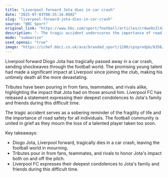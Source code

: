 ```yaml
---
title: "Liverpool forward Jota dies in car crash"
date: "2025-07-03T08:35:16.000Z"
slug: "liverpool-forward-jota-dies-in-car-crash"
source: "BBC Sport"
original_link: "https://www.bbc.com/sport/football/articles/cr4we9z2l42o"
description: "- The tragic accident underscores the importance of road safety for all individuals. - The football community is united in grief as they mourn the loss of the talented player. - Jota's untimely death serves as a sobering reminder of the fragility of life."
mode: "summarize"
used_openai: "true"
image: "https://ichef.bbci.co.uk/ace/branded_sport/1200/cpsprodpb/8356/live/8bc458f0-57ea-11f0-972f-6b9fb11f4e82.jpg"
---
```


Liverpool forward Diogo Jota has tragically passed away in a car crash, sending shockwaves through the football world. The promising young talent had made a significant impact at Liverpool since joining the club, making his untimely death all the more devastating.

Tributes have been pouring in from fans, teammates, and rivals alike, highlighting the impact that Jota had on those around him. Liverpool FC has released a statement expressing their deepest condolences to Jota's family and friends during this difficult time.

The tragic accident serves as a sobering reminder of the fragility of life and the importance of road safety for all individuals. The football community is united in grief as they mourn the loss of a talented player taken too soon.

Key takeaways:
- Diogo Jota, Liverpool forward, tragically dies in a car crash, leaving the football world in mourning.
- Tributes pour in from fans, teammates, and rivals to honor Jota's impact both on and off the pitch.
- Liverpool FC expresses their deepest condolences to Jota's family and friends during this difficult time.
